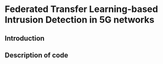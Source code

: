# Federated Transfer Learning-based Intrusion Detection in 5G networks
## Introduction 

## Description of code 


